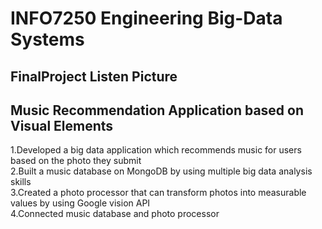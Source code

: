 # INFO7250 Engineering Big-Data Systems
## FinalProject Listen Picture
## Music Recommendation Application based on Visual Elements
1.Developed a big data application which recommends music for users based on the photo they submit  
2.Built a music database on MongoDB by using multiple big data analysis skills  
3.Created a photo processor that can transform photos into measurable values by using Google vision API  
4.Connected music database and photo processor  

